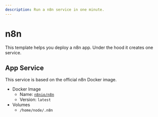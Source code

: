 ```yaml
---
description: Run a n8n service in one minute.
---
```


# n8n

This template helps you deploy a n8n app. Under the hood it creates one service.

## App Service

This service is based on the official n8n Docker image.

- Docker Image
  - Name: [`n8nio/n8n`](https://hub.docker.com/r/n8nio/n8n)
  - Version: `latest`
- Volumes
  - `/home/node/.n8n`

